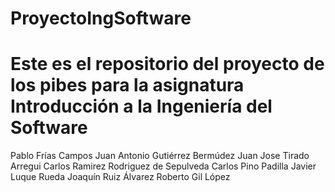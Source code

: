 # ProyectoIngSoftware
Este es el repositorio del proyecto de los pibes para la asignatura Introducción a la Ingeniería del Software
=======
Pablo Frías Campos
Juan Antonio Gutiérrez Bermúdez
Juan Jose Tirado Arregui
Carlos Ramirez Rodriguez de Sepulveda
Carlos Pino Padilla
Javier Luque Rueda
Joaquín Ruiz Álvarez
Roberto Gil López

